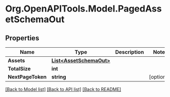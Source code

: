 # Org.OpenAPITools.Model.PagedAssetSchemaOut

## Properties

Name | Type | Description | Notes
------------ | ------------- | ------------- | -------------
**Assets** | [**List&lt;AssetSchemaOut&gt;**](AssetSchemaOut.md) |  | 
**TotalSize** | **int** |  | 
**NextPageToken** | **string** |  | [optional] 

[[Back to Model list]](../README.md#documentation-for-models) [[Back to API list]](../README.md#documentation-for-api-endpoints) [[Back to README]](../README.md)

